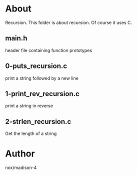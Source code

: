 # About
Recursion.
This folder is about recursion. Of course it uses C.
## main.h
header file containing function prototypes
## 0-puts_recursion.c
print a string followed by a new line
## 1-print_rev_recursion.c
print a string in reverse
## 2-strlen_recursion.c
Get the length of a string
# Author
nox/madison-4